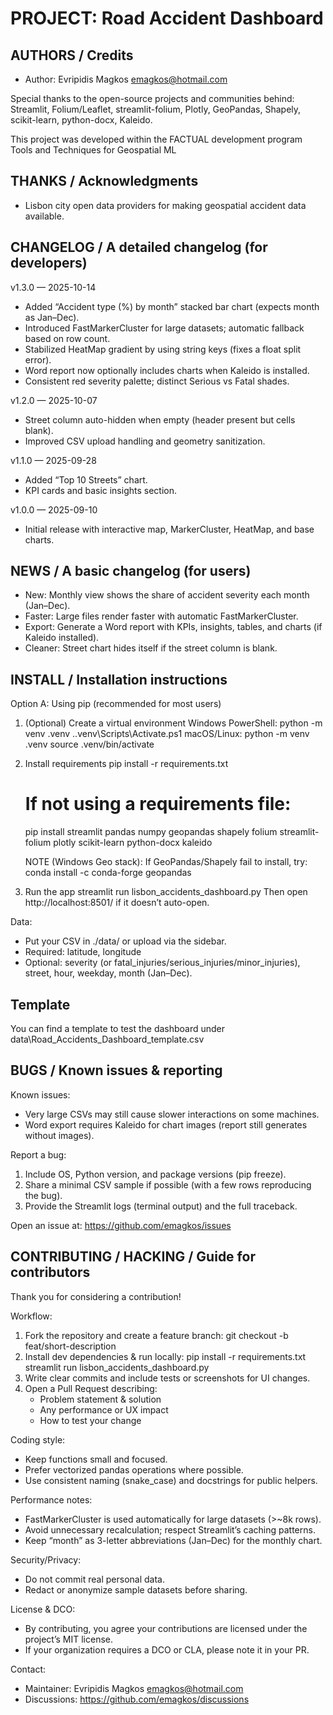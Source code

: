 PROJECT: Road Accident Dashboard
============================================================

AUTHORS  /  Credits
------------------------------------------------------------
- Author: Evripidis Magkos emagkos@hotmail.com

Special thanks to the open-source projects and communities behind:
Streamlit, Folium/Leaflet, streamlit-folium, Plotly, GeoPandas, Shapely, scikit-learn, python-docx, Kaleido.

This project was developed within the FACTUAL development program Tools and Techniques for Geospatial ML

THANKS  /  Acknowledgments
------------------------------------------------------------
- Lisbon city open data providers for making geospatial accident data available.

CHANGELOG  /  A detailed changelog (for developers)
------------------------------------------------------------

v1.3.0 — 2025-10-14
- Added “Accident type (%) by month” stacked bar chart (expects month as Jan–Dec).
- Introduced FastMarkerCluster for large datasets; automatic fallback based on row count.
- Stabilized HeatMap gradient by using string keys (fixes a float split error).
- Word report now optionally includes charts when Kaleido is installed.
- Consistent red severity palette; distinct Serious vs Fatal shades.

v1.2.0 — 2025-10-07
- Street column auto-hidden when empty (header present but cells blank).
- Improved CSV upload handling and geometry sanitization.

v1.1.0 — 2025-09-28
- Added “Top 10 Streets” chart.
- KPI cards and basic insights section.

v1.0.0 — 2025-09-10
- Initial release with interactive map, MarkerCluster, HeatMap, and base charts.


NEWS  /  A basic changelog (for users)
------------------------------------------------------------
- New: Monthly view shows the share of accident severity each month (Jan–Dec).
- Faster: Large files render faster with automatic FastMarkerCluster.
- Export: Generate a Word report with KPIs, insights, tables, and charts (if Kaleido installed).
- Cleaner: Street chart hides itself if the street column is blank.


INSTALL  /  Installation instructions
------------------------------------------------------------
Option A: Using pip (recommended for most users)

1) (Optional) Create a virtual environment
   Windows PowerShell:
     python -m venv .venv
     .\.venv\Scripts\Activate.ps1
   macOS/Linux:
     python -m venv .venv
     source .venv/bin/activate

2) Install requirements
   pip install -r requirements.txt
   # If not using a requirements file:
   pip install streamlit pandas numpy geopandas shapely folium streamlit-folium plotly scikit-learn python-docx kaleido

   NOTE (Windows Geo stack):
   If GeoPandas/Shapely fail to install, try:
   conda install -c conda-forge geopandas

3) Run the app
   streamlit run lisbon_accidents_dashboard.py
   Then open http://localhost:8501/ if it doesn’t auto-open.

Data:
- Put your CSV in ./data/ or upload via the sidebar.
- Required: latitude, longitude
- Optional: severity (or fatal_injuries/serious_injuries/minor_injuries), street, hour, weekday, month (Jan–Dec).

Template
------------------------------------------------------------
You can find a template to test the dashboard under data\Road_Accidents_Dashboard_template.csv

BUGS  /  Known issues & reporting
------------------------------------------------------------
Known issues:
- Very large CSVs may still cause slower interactions on some machines.
- Word export requires Kaleido for chart images (report still generates without images).

Report a bug:
1) Include OS, Python version, and package versions (pip freeze).
2) Share a minimal CSV sample if possible (with a few rows reproducing the bug).
3) Provide the Streamlit logs (terminal output) and the full traceback.

Open an issue at: https://github.com/emagkos/issues


CONTRIBUTING  /  HACKING  /  Guide for contributors
------------------------------------------------------------
Thank you for considering a contribution!

Workflow:
1) Fork the repository and create a feature branch:
   git checkout -b feat/short-description
2) Install dev dependencies & run locally:
   pip install -r requirements.txt
   streamlit run lisbon_accidents_dashboard.py
3) Write clear commits and include tests or screenshots for UI changes.
4) Open a Pull Request describing:
   - Problem statement & solution
   - Any performance or UX impact
   - How to test your change

Coding style:
- Keep functions small and focused.
- Prefer vectorized pandas operations where possible.
- Use consistent naming (snake_case) and docstrings for public helpers.

Performance notes:
- FastMarkerCluster is used automatically for large datasets (>~8k rows).
- Avoid unnecessary recalculation; respect Streamlit’s caching patterns.
- Keep “month” as 3-letter abbreviations (Jan–Dec) for the monthly chart.

Security/Privacy:
- Do not commit real personal data.
- Redact or anonymize sample datasets before sharing.

License & DCO:
- By contributing, you agree your contributions are licensed under the project’s MIT license.
- If your organization requires a DCO or CLA, please note it in your PR.

Contact:
- Maintainer: Evripidis Magkos emagkos@hotmail.com
- Discussions: https://github.com/emagkos/discussions
